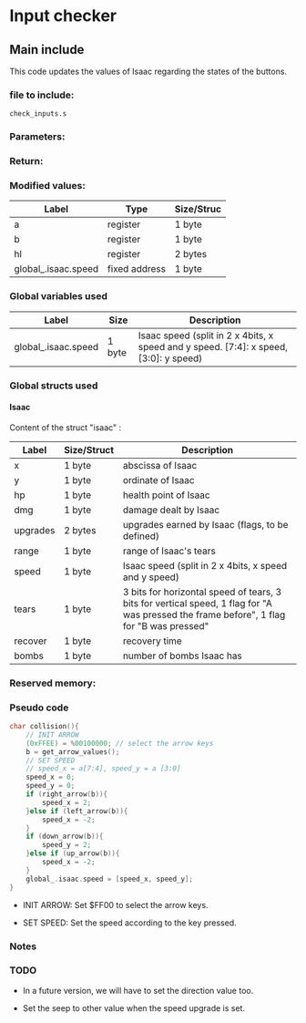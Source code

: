 # Input checker

## Main include

This code updates the values of Isaac regarding the states of the buttons.

### file to include:

`check_inputs.s`

### Parameters:

### Return:


### Modified values:

| Label | Type | Size/Struc |
| ------------- | ------------- | ---------- |
| a | register | 1 byte |
| b | register | 1 byte |
| hl | register | 2 bytes |
| global_.isaac.speed | fixed address | 1 byte |

### Global variables used

| Label | Size |  Description  |
| ------------- | ---------- | ----------- |
| global_.isaac.speed | 1 byte | Isaac speed (split in 2 x 4bits, x speed and y speed. [7:4]: x speed, [3:0]: y speed) |

### Global structs used


#### Isaac

Content of the struct "isaac" :

| Label | Size/Struct | Description |
| ----- | ---- | ----------- |
| x | 1 byte | abscissa of Isaac |
| y | 1 byte | ordinate of Isaac |
| hp | 1 byte | health point of Isaac |
| dmg | 1 byte | damage dealt by Isaac |
| upgrades | 2 bytes | upgrades earned by Isaac (flags, to be defined) |
| range | 1 byte | range of Isaac's tears |
| speed | 1 byte | Isaac speed (split in 2 x 4bits, x speed and y speed) |
| tears | 1 byte | 3 bits for horizontal speed of tears, 3 bits for vertical speed, 1 flag for "A was pressed the frame before", 1 flag for "B  was pressed" |
| recover | 1 byte | recovery time |
| bombs | 1 byte | number of bombs Isaac has |

### Reserved memory:


### Pseudo code

~~~C
char collision(){
	// INIT ARROW
	(0xFFEE) = %00100000; // select the arrow keys
	b = get_arrow_values();
	// SET SPEED
	// speed_x = a[7:4], speed_y = a [3:0]
	speed_x = 0;
	speed_y = 0;
	if (right_arrow(b)){
		speed_x = 2;
	}else if (left_arrow(b)){
		speed_x = -2;
	}
	if (down_arrow(b)){
		speed_y = 2;
	}else if (up_arrow(b)){
		speed_x = -2;
	}
	global_.isaac.speed = [speed_x, speed_y];
}
~~~

* INIT ARROW: Set $FF00 to select the arrow keys.

* SET SPEED: Set the speed according to the key pressed.

### Notes



### TODO

* In a future version, we will have to set the direction value too.

* Set the seep to other value when the speed upgrade is set.
